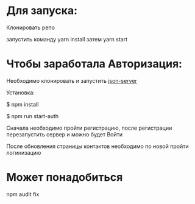 # Для запуска: 
Клонировать репо

запустить команду yarn install затем yarn start

# Чтобы заработала Авторизация:

Необходимо клонировать и запустить [json-server](https://github.com/mastersu83/server)

Установка:

$ npm install

$ npm run start-auth

Сначала необходимо пройти регистрацию, после регистрации перезапустить сервер и можно будет Войти

После обновления страницы контактов необходимо по новой пройти логинизацию

# Может понадобиться 
npm audit fix


